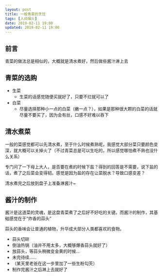 ```yaml
---
layout: post
title: 一般青菜的烹饪
tags: [人间烟火]
date: 2019-02-11 19:00
updated: 2019-02-11 19:00
---
```

## 前言
青菜的做法总是相似的，大概就是清水煮好，然后做些酱汁淋上去

## 青菜的选购
 - 生菜
     - 生菜的话感觉随便买就好了，只要不烂就可以了
 - 白菜
     - 尽量选择那种小一点的白菜（嫩一点？），如果是那种很大颗的白菜的话就尽量不要买了，因为会有丝，口感不好难以吞下

## 清水煮菜
一般的菜感觉都可以先清水煮，至于什么时候煮熟呢，我感觉大部分菜只要颜色变深，就大概可以关掉火了（不过青菜总是可以生吃的，所以感觉哪怕煮不熟也没什么关系）

专门问了一下母上大人，是否要在煮的时候下盐？得到的回答是不需要，说下盐的话，煮了之后菜会变得韧。感觉是因为盐的存在让菜脱水？导致口感变差？

清水煮完之后放到盘子上准备淋酱汁~

## 酱汁的制作
酱汁是这道菜的灵魂，是这盘青菜煮了之后好不好吃的关键。而酱汁的制作，其基础感觉在于“炸香的蒜头”

蒜头的香味会让普通的植物，升华成大部分人类都喜欢的食物。

 - 蒜头切碎
 - 倒油热锅（油并不用太多，大概够爆香蒜头就好了）
 - 放蒜头，等蒜头稍微变金黄的时候...
 - 未完待续......
 - （某天里老爸在这一步里加了一些生粉勾芡）
 - 制作完酱汁之后淋上去就好了


 
